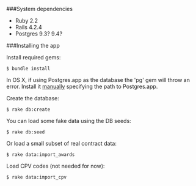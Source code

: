 ###System dependencies

* Ruby 2.2
* Rails 4.2.4
* Postgres 9.3? 9.4?

###Installing the app

Install required gems:

    $ bundle install

In OS X, if using Postgres.app as the database the 'pg' gem will throw an error. Install it [manually](http://edgar.tumblr.com/post/113599678239/install-pg-gem-in-mac-os-x-with-postgresapp) specifying the path to Postgres.app.

Create the database:

    $ rake db:create

You can load some fake data using the DB seeds:

    $ rake db:seed

Or load a small subset of real contract data:

    $ rake data:import_awards

Load CPV codes (not needed for now):

    $ rake data:import_cpv
